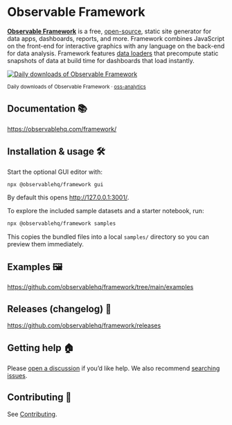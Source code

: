 # Observable Framework

[**Observable Framework**](https://observablehq.com/framework/) is a free, [open-source](./LICENSE), static site generator for data apps, dashboards, reports, and more. Framework combines JavaScript on the front-end for interactive graphics with any language on the back-end for data analysis. Framework features [data loaders](https://observablehq.com/framework/loaders) that precompute static snapshots of data at build time for dashboards that load instantly.

<a href="https://observablehq.observablehq.cloud/oss-analytics/@observablehq/framework">
  <picture>
    <source media="(prefers-color-scheme: dark)" srcset="https://observablehq.observablehq.cloud/oss-analytics/@observablehq/framework/downloads-dark.svg">
    <img alt="Daily downloads of Observable Framework" src="https://observablehq.observablehq.cloud/oss-analytics/@observablehq/framework/downloads.svg">
  </picture>
</a>

<sub>Daily downloads of Observable Framework · [oss-analytics](https://observablehq.observablehq.cloud/oss-analytics/)</sub>

## Documentation 📚

https://observablehq.com/framework/

## Installation & usage 🛠️

Start the optional GUI editor with:

```sh
npx @observablehq/framework gui
```

By default this opens <http://127.0.0.1:3001/>.

To explore the included sample datasets and a starter notebook, run:

```sh
npx @observablehq/framework samples
```

This copies the bundled files into a local `samples/` directory so you can preview them immediately.

## Examples 🖼️

https://github.com/observablehq/framework/tree/main/examples

## Releases (changelog) 🚀

https://github.com/observablehq/framework/releases

## Getting help 🏠

Please [open a discussion](https://github.com/observablehq/framework/discussions) if you’d like help. We also recommend [searching issues](https://github.com/observablehq/framework/issues).

## Contributing 🙏

See [Contributing](https://observablehq.com/framework/contributing).
